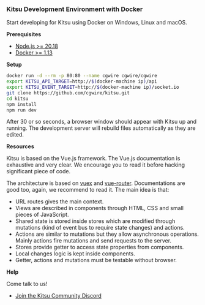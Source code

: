 ### Kitsu Development Environment with Docker

Start developing for Kitsu using Docker on Windows, Linux and macOS.

**Prerequisites**

- [Node.js >= 20.18](https://nodejs.org)
- [Docker >= 1.13](https://store.docker.com/search?type=edition&offering=community)

**Setup**

```bash
docker run -d --rm -p 80:80 --name cgwire cgwire/cgwire
export KITSU_API_TARGET=http://$(docker-machine ip)/api
export KITSU_EVENT_TARGET=http://$(docker-machine ip)/socket.io
git clone https://github.com/cgwire/kitsu.git
cd kitsu
npm install
npm run dev
```

After 30 or so seconds, a browser window should appear with Kitsu up and running. The development server will rebuild files automatically as they are edited.

**Resources**

Kitsu is based on the Vue.js framework. The Vue.js documentation is exhaustive and very clear. We encourage you to read it before hacking significant piece of code.

The architecture is based on [vuex](https://kitsu.cg-wire.com/installation/#architecture) and [vue-router](https://kitsu.cg-wire.com/installation/#architecture). Documentations are good too, again, we recommend to read it. The main idea is that:

- URL routes gives the main context.
- Views are described in components through HTML, CSS and small pieces of JavaScript.
- Shared state is stored inside stores which are modified through mutations (kind of event bus to require state changes) and actions.
- Actions are similar to mutations but they allow asynchronous operations. Mainly actions fire mutations and send requests to the server.
- Stores provide getter to access state properties from components.
- Local changes logic is kept inside components.
- Getter, actions and mutations must be testable without browser.

**Help**

Come talk to us!

- [Join the Kitsu Community Discord](https://discord.com/invite/VbCxtKN)
